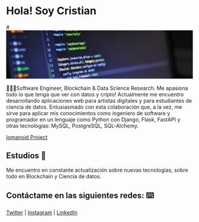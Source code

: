 # Hola! Soy Cristian
#![](portada_code_armycrih.jpg)

👨🏻‍💻Software Engineer, Blockchain & Data Science Research. 
Me apasiona todo lo que tenga que ver con datos y cripto!
Actualmente me encuentro desarrollando aplicaciones web para artistas digitales y para estudiantes de ciencia de datos. Entusiasmado con esta colaboración que, a la vez, me sirve para aplicar mis conocimientos como ingeniero de software y programador en un lenguaje como Python con Django, Flask, FastAPI y otras tecnologías: MySQL, PostgreSQL, SQL-Alchemy.

[Iomanoid Project](https://github.com/armycrih/Iomanoid)

## Estudios 🚀

Me encuentro en constante actualización sobre nuevas tecnologías, sobre todo en Blockchain y Ciencia de datos.


## Contáctame en las siguientes redes: ⌨️

[Twitter](https://twitter.com/armycrih) | [Instagram](https://www.instagram.com/armycrih/) | [LinkedIn](
https://www.linkedin.com/in/armycrih/) 



